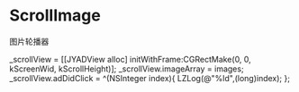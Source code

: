 # ScrollImage
图片轮播器

 _scrollView = [[JYADView alloc] initWithFrame:CGRectMake(0, 0, kScreenWid, kScrollHeight)];
    _scrollView.imageArray = images;
    _scrollView.adDidClick = ^(NSInteger index){
        LZLog(@"%ld",(long)index);
    };
